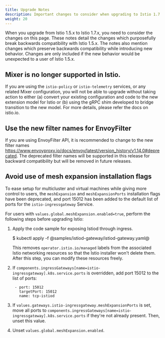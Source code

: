 ```yaml
---
title: Upgrade Notes
description: Important changes to consider when upgrading to Istio 1.7.
weight: 20
---
```


When you upgrade from Istio 1.5.x to Istio 1.7.x, you need to consider the changes on this page.
These notes detail the changes which purposefully break backwards compatibility with Istio 1.5.x.
The notes also mention changes which preserve backwards compatibility while introducing new behavior.
Changes are only included if the new behavior would be unexpected to a user of Istio 1.5.x.

## Mixer is no longer supported in Istio.
If you are using the `istio-policy` or `istio-telemetry` services, or any
related Mixer configuration, you will not be able to upgrade without taking
action to either (a) convert your existing configuration and code to the new
extension model for Istio or (b) using the gRPC shim developed to bridge
transition to the new model. For more details, please refer the docs on
istio.io.

## Use the new filter names for EnvoyFilter
If you are using EnvoyFilter API, it is recommended to change to the new filter names https://www.envoyproxy.io/docs/envoy/latest/version_history/v1.14.0#deprecated.
The deprecated filter names will be supported in this release for backward compatibility but will be removed in future releases.

## Avoid use of mesh expansion installation flags
To ease setup for multicluster and virtual machines while giving more control to users, the `meshExpansion` and `meshExpansionPorts` installation flags have been deprecated, and port 15012 has been added to the default list of ports for the `istio-ingressgateway` Service.

For users with `values.global.meshExpansion.enabled=true`, perform the following steps before upgrading Istio:

1. Apply the code sample for exposing Istiod through ingress.

   
   $ kubectl apply -f @samples/istiod-gateway/istiod-gateway.yaml@
   

   This removes `operator.istio.io/managed` labels from the associated Istio networking resources so that the Istio installer won't delete them. After this step, you can modify these resources freely.

1. If `components.ingressGateways[name=istio-ingressgateway].k8s.service.ports` is overridden, add port 15012 to the list of ports:

   
        - port: 15012
          targetPort: 15012
          name: tcp-istiod
   

1. If `values.gateways.istio-ingressgateway.meshExpansionPorts` is set, move all ports to `components.ingressGateways[name=istio-ingressgateway].k8s.service.ports` if they're not already present. Then, unset this value.

1. Unset `values.global.meshExpansion.enabled`.

